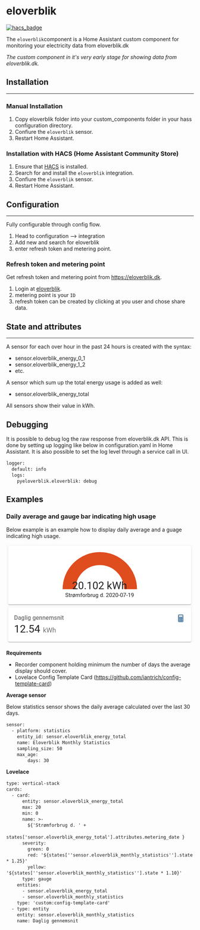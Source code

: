 # eloverblik

[![hacs_badge](https://img.shields.io/badge/HACS-Default-orange.svg)](https://github.com/custom-components/hacs)

The `eloverblik`component is a Home Assistant custom component for monitoring your electricity data from eloverblik.dk

*The custom component in it's very early stage for showing data from eloverblik.dk.*

## Installation
---
### Manual Installation
  1. Copy eloverblik folder into your custom_components folder in your hass configuration directory.
  2. Confiure the `eloverblik` sensor.
  3. Restart Home Assistant.

### Installation with HACS (Home Assistant Community Store)
  1. Ensure that [HACS](https://hacs.xyz/) is installed.
  2. Search for and install the `eloverblik` integration.
  3. Confiure the `eloverblik` sensor.
  4. Restart Home Assistant.


## Configuration
---
Fully configurable through config flow.
  1. Head to configuration --> integration
  2. Add new and search for eloverblik
  3. enter refresh token and metering point.

### Refresh token and metering point
Get refresh token and metering point from https://eloverblik.dk.
  1. Login at [eloverblik](https://eloverblik.dk).
  2. metering point is your `ID`
  3. refresh token can be created by clicking at you user and chose share data.

## State and attributes
---
A sensor for each over hour in the past 24 hours is created with the syntax:
 * sensor.eloverblik_energy_0_1
 * sensor.eloverblik_energy_1_2
 * etc.

A sensor which sum up the total energy usage is added as well:
 * sensor.eloverblik_energy_total

All sensors show their value in kWh.

## Debugging
It is possible to debug log the raw response from eloverblik.dk API. This is done by setting up logging like below in configuration.yaml in Home Assistant. It is also possible to set the log level through a service call in UI.  
```
logger: 
  default: info
  logs: 
    pyeloverblik.eloverblik: debug
```

## Examples

### Daily average and gauge bar indicating high usage
Below example is an example how to display daily average and a guage indicating high usage. 

![alt text](images/example1.png "Gauge Example")


**Requirements**

* Recorder component holding minimum the number of days the average display should cover.
* Lovelace Config Template Card (https://github.com/iantrich/config-template-card)

**Average sensor**

Below statistics sensor shows the daily average calculated over the last 30 days. 
```
sensor:
  - platform: statistics
    entity_id: sensor.eloverblik_energy_total
    name: Eloverblik Monthly Statistics
    sampling_size: 50
    max_age:
        days: 30

```

**Lovelace**

```
type: vertical-stack
cards:
  - card:
      entity: sensor.eloverblik_energy_total
      max: 20
      min: 0
      name: >-
        ${'Strømforbrug d. ' +
        states['sensor.eloverblik_energy_total'].attributes.metering_date }
      severity:
        green: 0
        red: '${states[''sensor.eloverblik_monthly_statistics''].state * 1.25}'
        yellow: '${states[''sensor.eloverblik_monthly_statistics''].state * 1.10}'
      type: gauge
    entities:
      - sensor.eloverblik_energy_total
      - sensor.eloverblik_monthly_statistics
    type: 'custom:config-template-card'
  - type: entity
    entity: sensor.eloverblik_monthly_statistics
    name: Daglig gennemsnit

```
